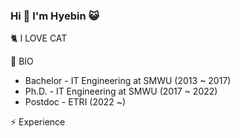 ### Hi 👋 I'm Hyebin 😺

🐈 I LOVE CAT

🙌 BIO
- Bachelor - IT Engineering at SMWU (2013 ~ 2017)
- Ph.D.    - IT Engineering at SMWU (2017 ~ 2022)
- Postdoc  - ETRI (2022 ~)

⚡ Experience

<!--
**hyeb1n/hyeb1n** is a ✨ _special_ ✨ repository because its `README.md` (this file) appears on your GitHub profile.

Here are some ideas to get you started:

- 🔭 I’m currently working on ...
- 🌱 I’m currently learning ...
- 👯 I’m looking to collaborate on ...
- 🤔 I’m looking for help with ...
- 💬 Ask me about ...
- 📫 How to reach me: ...
- 😄 Pronouns: ...
- ⚡ Fun fact: ...
-->
